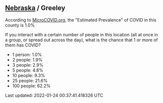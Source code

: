 
## [Nebraska](/united-states/nebraska) / Greeley

According to [MicroCOVID.org](http://microcovid.org),
the "Estimated Prevalence" of COVID in this county is 1.0%

If you interact with a certain number of people in this location
(all at once in a group, or spread out across the day), what is the chance that
1 or more of them has COVID?

- 1 person: 1.0%
- 2 people: 1.9%
- 3 people: 2.9%
- 5 people: 4.8%
- 10 people: 9.3%
- 25 people: 21.6%
- 100 people: 62.2%

Last updated: 2022-01-24 00:37:41.418326 UTC
